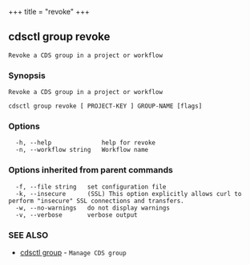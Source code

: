 +++
title = "revoke"
+++
## cdsctl group revoke

`Revoke a CDS group in a project or workflow`

### Synopsis

`Revoke a CDS group in a project or workflow`

```
cdsctl group revoke [ PROJECT-KEY ] GROUP-NAME [flags]
```

### Options

```
  -h, --help              help for revoke
  -n, --workflow string   Workflow name
```

### Options inherited from parent commands

```
  -f, --file string   set configuration file
  -k, --insecure      (SSL) This option explicitly allows curl to perform "insecure" SSL connections and transfers.
  -w, --no-warnings   do not display warnings
  -v, --verbose       verbose output
```

### SEE ALSO

* [cdsctl group](/manual/components/cdsctl/group/)	 - `Manage CDS group`

